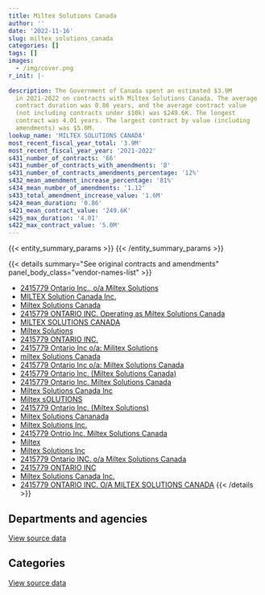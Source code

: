 ```yaml
---
title: Miltex Solutions Canada
author: ''
date: '2022-11-16'
slug: miltex_solutions_canada
categories: []
tags: []
images:
  - /img/cover.png
r_init: |-
  
description: The Government of Canada spent an estimated $3.9M
  in 2021-2022 on contracts with Miltex Solutions Canada. The average
  contract duration was 0.86 years, and the average contract value
  (not including contracts under $10k) was $249.6K. The longest
  contract was 4.01 years. The largest contract by value (including
  amendments) was $5.0M.
lookup_name: 'MILTEX SOLUTIONS CANADA'
most_recent_fiscal_year_total: '3.9M'
most_recent_fiscal_year_year: '2021-2022'
s431_number_of_contracts: '66'
s431_number_of_contracts_with_amendments: '8'
s431_number_of_contracts_amendments_percentage: '12%'
s432_mean_amendment_increase_percentage: '81%'
s434_mean_number_of_amendments: '1.12'
s433_total_amendment_increase_value: '1.6M'
s424_mean_duration: '0.86'
s421_mean_contract_value: '249.6K'
s425_max_duration: '4.01'
s422_max_contract_value: '5.0M'
---
```


<script src="/rmarkdown-libs/htmlwidgets/htmlwidgets.js"></script>
<link href="/rmarkdown-libs/datatables-css/datatables-crosstalk.css" rel="stylesheet" />
<script src="/rmarkdown-libs/datatables-binding/datatables.js"></script>
<script src="/rmarkdown-libs/jquery/jquery-3.6.0.min.js"></script>
<link href="/rmarkdown-libs/dt-core-bootstrap/css/dataTables.bootstrap.min.css" rel="stylesheet" />
<link href="/rmarkdown-libs/dt-core-bootstrap/css/dataTables.bootstrap.extra.css" rel="stylesheet" />
<script src="/rmarkdown-libs/dt-core-bootstrap/js/jquery.dataTables.min.js"></script>
<script src="/rmarkdown-libs/dt-core-bootstrap/js/dataTables.bootstrap.min.js"></script>
<link href="/rmarkdown-libs/crosstalk/css/crosstalk.min.css" rel="stylesheet" />
<script src="/rmarkdown-libs/crosstalk/js/crosstalk.min.js"></script>
<script src="/rmarkdown-libs/htmlwidgets/htmlwidgets.js"></script>
<link href="/rmarkdown-libs/datatables-css/datatables-crosstalk.css" rel="stylesheet" />
<script src="/rmarkdown-libs/datatables-binding/datatables.js"></script>
<script src="/rmarkdown-libs/jquery/jquery-3.6.0.min.js"></script>
<link href="/rmarkdown-libs/dt-core-bootstrap/css/dataTables.bootstrap.min.css" rel="stylesheet" />
<link href="/rmarkdown-libs/dt-core-bootstrap/css/dataTables.bootstrap.extra.css" rel="stylesheet" />
<script src="/rmarkdown-libs/dt-core-bootstrap/js/jquery.dataTables.min.js"></script>
<script src="/rmarkdown-libs/dt-core-bootstrap/js/dataTables.bootstrap.min.js"></script>
<link href="/rmarkdown-libs/crosstalk/css/crosstalk.min.css" rel="stylesheet" />
<script src="/rmarkdown-libs/crosstalk/js/crosstalk.min.js"></script>

{{< entity_summary_params >}}
{{< /entity_summary_params >}}

{{< details summary="See original contracts and amendments" panel_body_class="vendor-names-list" >}}
- [2415779 Ontario Inc., o/a Miltex Solutions](https://search.open.canada.ca/en/ct/?sort=contract_value_f%20desc&page=1&search_text=%222415779%20Ontario%20Inc.%2c%20o%2fa%20Miltex%20Solutions%22)
- [MILTEX Solution Canada Inc.](https://search.open.canada.ca/en/ct/?sort=contract_value_f%20desc&page=1&search_text=%22MILTEX%20Solution%20Canada%20Inc.%22)
- [Miltex Solutions Canada](https://search.open.canada.ca/en/ct/?sort=contract_value_f%20desc&page=1&search_text=%22Miltex%20Solutions%20Canada%22)
- [2415779 ONTARIO INC. Operating as Miltex Solutions Canada](https://search.open.canada.ca/en/ct/?sort=contract_value_f%20desc&page=1&search_text=%222415779%20ONTARIO%20INC.%20Operating%20as%20Miltex%20Solutions%20Canada%22)
- [MILTEX SOLUTIONS CANADA](https://search.open.canada.ca/en/ct/?sort=contract_value_f%20desc&page=1&search_text=%22MILTEX%20SOLUTIONS%20CANADA%22)
- [Miltex Solutions](https://search.open.canada.ca/en/ct/?sort=contract_value_f%20desc&page=1&search_text=%22Miltex%20Solutions%22)
- [2415779 ONTARIO INC.](https://search.open.canada.ca/en/ct/?sort=contract_value_f%20desc&page=1&search_text=%222415779%20ONTARIO%20INC.%22)
- [2415779 Ontario Inc o/a: Militex Solutions](https://search.open.canada.ca/en/ct/?sort=contract_value_f%20desc&page=1&search_text=%222415779%20Ontario%20Inc%20o%2fa%3a%20Militex%20Solutions%22)
- [miltex Solutions Canada](https://search.open.canada.ca/en/ct/?sort=contract_value_f%20desc&page=1&search_text=%22miltex%20Solutions%20Canada%22)
- [2415779 Ontario Inc o/a: Miltex Solutions Canada](https://search.open.canada.ca/en/ct/?sort=contract_value_f%20desc&page=1&search_text=%222415779%20Ontario%20Inc%20o%2fa%3a%20Miltex%20Solutions%20Canada%22)
- [2415779 Ontario Inc. (Miltex Solutions Canada)](https://search.open.canada.ca/en/ct/?sort=contract_value_f%20desc&page=1&search_text=%222415779%20Ontario%20Inc.%20%28Miltex%20Solutions%20Canada%29%22)
- [2415779 Ontario Inc. Miltex Solutions Canada](https://search.open.canada.ca/en/ct/?sort=contract_value_f%20desc&page=1&search_text=%222415779%20Ontario%20Inc.%20Miltex%20Solutions%20Canada%22)
- [Miltex Solutions Canada Inc](https://search.open.canada.ca/en/ct/?sort=contract_value_f%20desc&page=1&search_text=%22Miltex%20Solutions%20Canada%20Inc%22)
- [Miltex sOLUTIONS](https://search.open.canada.ca/en/ct/?sort=contract_value_f%20desc&page=1&search_text=%22Miltex%20sOLUTIONS%22)
- [2415779 Ontario Inc. (Miltex Solutions)](https://search.open.canada.ca/en/ct/?sort=contract_value_f%20desc&page=1&search_text=%222415779%20Ontario%20Inc.%20%28Miltex%20Solutions%29%22)
- [Miltex Solutions Cananada](https://search.open.canada.ca/en/ct/?sort=contract_value_f%20desc&page=1&search_text=%22Miltex%20Solutions%20Cananada%22)
- [Miltex Solutions Inc.](https://search.open.canada.ca/en/ct/?sort=contract_value_f%20desc&page=1&search_text=%22Miltex%20Solutions%20Inc.%22)
- [2415779 Ontrio Inc. Miltex Solutions Canada](https://search.open.canada.ca/en/ct/?sort=contract_value_f%20desc&page=1&search_text=%222415779%20Ontrio%20Inc.%20Miltex%20Solutions%20Canada%22)
- [Miltex](https://search.open.canada.ca/en/ct/?sort=contract_value_f%20desc&page=1&search_text=%22Miltex%22)
- [Miltex Solutions Inc](https://search.open.canada.ca/en/ct/?sort=contract_value_f%20desc&page=1&search_text=%22Miltex%20Solutions%20Inc%22)
- [2415779 Ontario INC. o/a Miltex Solutions Canada](https://search.open.canada.ca/en/ct/?sort=contract_value_f%20desc&page=1&search_text=%222415779%20Ontario%20INC.%20o%2fa%20Miltex%20Solutions%20Canada%22)
- [2415779 ONTARIO INC](https://search.open.canada.ca/en/ct/?sort=contract_value_f%20desc&page=1&search_text=%222415779%20ONTARIO%20INC%22)
- [Miltex Solutions Canada Inc.](https://search.open.canada.ca/en/ct/?sort=contract_value_f%20desc&page=1&search_text=%22Miltex%20Solutions%20Canada%20Inc.%22)
- [2415779 ONTARIO INC. O/A MILTEX SOLUTIONS CANADA](https://search.open.canada.ca/en/ct/?sort=contract_value_f%20desc&page=1&search_text=%222415779%20ONTARIO%20INC.%20O%2fA%20MILTEX%20SOLUTIONS%20CANADA%22)
{{< /details >}}

## Departments and agencies

<div id="htmlwidget-1" style="width:100%;height:auto;" class="datatables html-widget"></div>
<script type="application/json" data-for="htmlwidget-1">{"x":{"style":"bootstrap","filter":"none","vertical":false,"data":[["<a href=\"/departments/dnd-mdn/\">National Defence<\/a>","<a href=\"/departments/ec/\">Environment and Climate Change Canada<\/a>","<a href=\"/departments/nrc-cnrc/\">National Research Council Canada<\/a>","<a href=\"/departments/rcmp-grc/\">Royal Canadian Mounted Police<\/a>"],[1338606.79,23391,37250.12,15392.01],[456108.15,19888,null,46176.02],[1179835.86,17260.75,null,103160.88],[3691913.48,null,null,192849.31]],"container":"<table class=\"table table-striped table-hover row-border order-column display\">\n  <thead>\n    <tr>\n      <th>Department<\/th>\n      <th>2018-2019<\/th>\n      <th>2019-2020<\/th>\n      <th>2020-2021<\/th>\n      <th>2021-2022<\/th>\n    <\/tr>\n  <\/thead>\n<\/table>","options":{"order":[[4,"desc"]],"pageLength":10,"autoWidth":true,"columnDefs":[{"targets":1,"render":"function(data, type, row, meta) {\n    return type !== 'display' ? data : DTWidget.formatCurrency(data, \"$\", 2, 3, \",\", \".\", true, null);\n  }"},{"targets":2,"render":"function(data, type, row, meta) {\n    return type !== 'display' ? data : DTWidget.formatCurrency(data, \"$\", 2, 3, \",\", \".\", true, null);\n  }"},{"targets":3,"render":"function(data, type, row, meta) {\n    return type !== 'display' ? data : DTWidget.formatCurrency(data, \"$\", 2, 3, \",\", \".\", true, null);\n  }"},{"targets":4,"render":"function(data, type, row, meta) {\n    return type !== 'display' ? data : DTWidget.formatCurrency(data, \"$\", 2, 3, \",\", \".\", true, null);\n  }"},{"width":"16%","targets":[1,2,3,4]},{"className":"dt-right","targets":[1,2,3,4]}],"orderClasses":false}},"evals":["options.columnDefs.0.render","options.columnDefs.1.render","options.columnDefs.2.render","options.columnDefs.3.render"],"jsHooks":[]}</script>
<p class="text-right">
<a href="https://github.com/GoC-Spending/contracts-data/tree/main/data/out/vendors/miltex_solutions_canada/summary_by_fiscal_year_by_department.csv" class="source-data-link btn btn-link">View source data</a>
</p>

## Categories

<div id="htmlwidget-2" style="width:100%;height:auto;" class="datatables html-widget"></div>
<script type="application/json" data-for="htmlwidget-2">{"x":{"style":"bootstrap","filter":"none","vertical":false,"data":[["<a href=\"/categories/facilities_and_construction/\">Facilities and construction<\/a>","<a href=\"/categories/defence/\">Defence<\/a>","<a href=\"/categories/medical/\">Medical<\/a>","<a href=\"/categories/transportation_and_logistics/\">Transportation and logistics<\/a>","<a href=\"/categories/industrial_products_and_services/\">Industrial products and services<\/a>"],[23690.12,1162288.06,44669.06,13560,170432.68],[null,307241.62,44791.44,null,170139.11],[873197.49,125845.64,null,null,301214.36],[2241089.27,571970.24,null,null,1071703.29]],"container":"<table class=\"table table-striped table-hover row-border order-column display\">\n  <thead>\n    <tr>\n      <th>Category<\/th>\n      <th>2018-2019<\/th>\n      <th>2019-2020<\/th>\n      <th>2020-2021<\/th>\n      <th>2021-2022<\/th>\n    <\/tr>\n  <\/thead>\n<\/table>","options":{"order":[[4,"desc"]],"dom":"t","pageLength":30,"autoWidth":true,"columnDefs":[{"targets":1,"render":"function(data, type, row, meta) {\n    return type !== 'display' ? data : DTWidget.formatCurrency(data, \"$\", 2, 3, \",\", \".\", true, null);\n  }"},{"targets":2,"render":"function(data, type, row, meta) {\n    return type !== 'display' ? data : DTWidget.formatCurrency(data, \"$\", 2, 3, \",\", \".\", true, null);\n  }"},{"targets":3,"render":"function(data, type, row, meta) {\n    return type !== 'display' ? data : DTWidget.formatCurrency(data, \"$\", 2, 3, \",\", \".\", true, null);\n  }"},{"targets":4,"render":"function(data, type, row, meta) {\n    return type !== 'display' ? data : DTWidget.formatCurrency(data, \"$\", 2, 3, \",\", \".\", true, null);\n  }"},{"width":"16%","targets":[1,2,3,4]},{"className":"dt-right","targets":[1,2,3,4]}],"orderClasses":false,"lengthMenu":[10,25,30,50,100]}},"evals":["options.columnDefs.0.render","options.columnDefs.1.render","options.columnDefs.2.render","options.columnDefs.3.render"],"jsHooks":[]}</script>
<p class="text-right">
<a href="https://github.com/GoC-Spending/contracts-data/tree/main/data/out/vendors/miltex_solutions_canada/summary_by_fiscal_year_by_category.csv" class="source-data-link btn btn-link">View source data</a>
</p>
